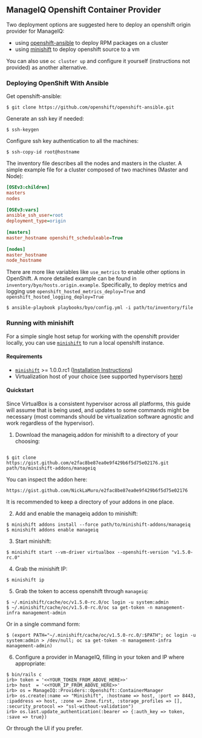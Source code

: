 ## ManageIQ Openshift Container Provider

Two deployment options are suggested here to deploy an openshift origin
provider for ManageIQ:

- using [openshift-ansible](https://github.com/openshift/openshift-ansible) to
  deploy RPM packages on a cluster
- using [minishift](https://github.com/minishift/minishift) to deploy
  openshift source to a vm

You can also use `oc cluster up` and configure it yourself (instructions not
provided) as another alternative.

### Deploying OpenShift With Ansible

Get openshift-ansible:

```console
$ git clone https://github.com/openshift/openshift-ansible.git
```

Generate an ssh key if needed:

```console
$ ssh-keygen
```

Configure ssh key authentication to all the machines:

```console
$ ssh-copy-id root@hostname
```

The inventory file describes all the nodes and masters in the cluster. A simple
example file for a cluster composed of two machines (Master and Node):

```INI
[OSEv3:children]
masters
nodes
 
[OSEv3:vars]
ansible_ssh_user=root
deployment_type=origin
 
[masters]
master_hostname openshift_scheduleable=True
 
[nodes]
master_hostname
node_hostname
```

There are more like variables like `use_metrics` to enable other options in
OpenShift.  A more detailed example can be found in
`inventory/byo/hosts.origin.example`. Specifically, to deploy metrics and
logging use `openshift_hosted_metrics_deploy=True` and
`openshift_hosted_logging_deploy=True`

```console
$ ansible-playbook playbooks/byo/config.yml -i path/to/inventory/file
```


### Running with minishift


For a simple single host setup for working with the openshift provider locally,
you can use [`minishift`](https://github.com/minishift/minishift) to run a
local openshift instance.


#### Requirements

* [`minishift`](https://github.com/minishift/minishift) >= 1.0.0.rc1 ([Installation Instructions](https://docs.openshift.org/latest/minishift/getting-started/installing.html#installing-instructions))
* Virtualization host of your choice (see supported hypervisors [here](https://docs.openshift.org/latest/minishift/getting-started/installing.html#install-prerequisites))


#### Quickstart

Since VirtualBox is a consistent hypervisor across all platforms, this guide
will assume that is being used, and updates to some commands might be
necessary (most commands should be virtualization software agnostic and work
regardless of the hypervisor).

1. Download the manageiq.addon for minishift to a directory of your choosing:
  
  ```console
  
  $ git clone https://gist.github.com/e2fac8be87ea0e9f429b6f5d75e02176.git path/to/minishift-addons/manageiq
  ```

  You can inspect the addon here:
  
    https://gist.github.com/NickLaMuro/e2fac8be87ea0e9f429b6f5d75e02176
  
  It is recommended to keep a directory of your addons in one place.
  
2. Add and enable the manageiq addon to minishift:
  
  ```console
  $ minishift addons install --force path/to/minishift-addons/manageiq
  $ minishift addons enable manageiq
  ```
  
3. Start minishift:
  
  ```console
  $ minishift start --vm-driver virtualbox --openshift-version "v1.5.0-rc.0"
  ```
  
4. Grab the minishift IP:
  
  ```console
  $ minishift ip
  ```
  
5. Grab the token to access openshift through `manageiq`:
  
  ```console
  $ ~/.minishift/cache/oc/v1.5.0-rc.0/oc login -u system:admin
  $ ~/.minishift/cache/oc/v1.5.0-rc.0/oc sa get-token -n management-infra management-admin
  ```
  
  Or in a single command form:
  
  ```console
  $ (export PATH="~/.minishift/cache/oc/v1.5.0-rc.0/:$PATH"; oc login -u system:admin > /dev/null; oc sa get-token -n management-infra management-admin)
  ```
  
6. Configure a provider in ManageIQ, filling in your token and IP where
   appropriate:
  
  ```console
  $ bin/rails c
  irb> token = '<<YOUR_TOKEN_FROM_ABOVE_HERE>>'
  irb> host  = '<<YOUR_IP_FROM_ABOVE_HERE>>'
  irb> os = ManageIQ::Providers::Openshift::ContainerManager
  irb> os.create(:name => "Minishift", :hostname => host, :port => 8443, :ipaddress => host, :zone => Zone.first, :storage_profiles => [], :security_protocol => "ssl-without-validation")
  irb> os.last.update_authentication(:bearer => {:auth_key => token, :save => true})
  ```
  
  Or through the UI if you prefer.
